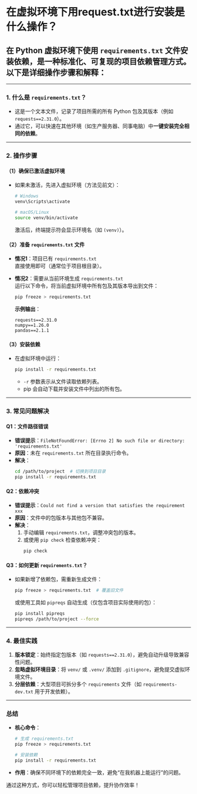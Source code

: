 # 在虚拟环境下用request.txt进行安装是什么操作？

## 在 Python 虚拟环境下使用 `requirements.txt` 文件安装依赖，是一种**标准化、可复现**的项目依赖管理方式。以下是详细操作步骤和解释：

---

### **1. 什么是 `requirements.txt`？**
- 这是一个文本文件，记录了项目所需的所有 Python 包及其版本（例如 `requests==2.31.0`）。
- 通过它，可以快速在其他环境（如生产服务器、同事电脑）中**一键安装完全相同的依赖**。

---

### **2. 操作步骤**
#### **（1）确保已激活虚拟环境**
- 如果未激活，先进入虚拟环境（方法见前文）：
  ```bash
  # Windows
  venv\Scripts\activate

  # macOS/Linux
  source venv/bin/activate
  ```
  激活后，终端提示符会显示环境名（如 `(venv)`）。

#### **（2）准备 `requirements.txt` 文件**
- **情况1**：项目已有 `requirements.txt`  
  直接使用即可（通常位于项目根目录）。

- **情况2**：需要从当前环境生成 `requirements.txt`  
  运行以下命令，将当前虚拟环境中所有包及其版本导出到文件：
  ```bash
  pip freeze > requirements.txt
  ```
  **示例输出**：
  ```text
  requests==2.31.0
  numpy==1.26.0
  pandas==2.1.1
  ```

#### **（3）安装依赖**
- 在虚拟环境中运行：
  ```bash
  pip install -r requirements.txt
  ```
  - `-r` 参数表示从文件读取依赖列表。
  - pip 会自动下载并安装文件中列出的所有包。

---

### **3. 常见问题解决**
#### **Q1：文件路径错误**
- **错误提示**：`FileNotFoundError: [Errno 2] No such file or directory: 'requirements.txt'`
- **原因**：未在 `requirements.txt` 所在目录执行命令。
- **解决**：
  ```bash
  cd /path/to/project  # 切换到项目目录
  pip install -r requirements.txt
  ```

#### **Q2：依赖冲突**
- **错误提示**：`Could not find a version that satisfies the requirement xxx`
- **原因**：文件中的包版本与其他包不兼容。
- **解决**：
  1. 手动编辑 `requirements.txt`，调整冲突包的版本。
  2. 或使用 `pip check` 检查依赖冲突：
     ```bash
     pip check
     ```

#### **Q3：如何更新 `requirements.txt`？**
- 如果新增了依赖包，需重新生成文件：
  ```bash
  pip freeze > requirements.txt  # 覆盖旧文件
  ```
  或使用工具如 `pipreqs` 自动生成（仅包含项目实际使用的包）：
  ```bash
  pip install pipreqs
  pipreqs /path/to/project --force
  ```

---

### **4. 最佳实践**
1. **版本锁定**：始终指定包版本（如 `requests==2.31.0`），避免自动升级导致兼容性问题。
2. **忽略虚拟环境目录**：将 `venv/` 或 `.venv/` 添加到 `.gitignore`，避免提交虚拟环境文件。
3. **分层依赖**：大型项目可拆分多个 `requirements` 文件（如 `requirements-dev.txt` 用于开发依赖）。

---

### **总结**
- **核心命令**：
  ```bash
  # 生成 requirements.txt
  pip freeze > requirements.txt

  # 安装依赖
  pip install -r requirements.txt
  ```
- **作用**：确保不同环境下的依赖完全一致，避免“在我机器上能运行”的问题。

通过这种方式，你可以轻松管理项目依赖，提升协作效率！
